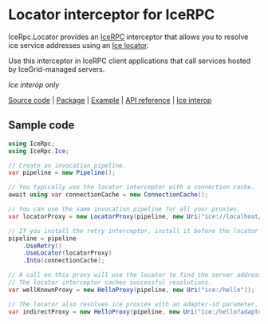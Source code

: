 # Locator interceptor for IceRPC

IceRpc.Locator provides an [IceRPC][icerpc-csharp] interceptor that allows you to resolve ice service addresses using an
[Ice locator][locator].

Use this interceptor in IceRPC client applications that call services hosted by IceGrid-managed servers.

_Ice interop only_

[Source code][source] | [Package][package] | [Example][example] | [API reference][api] | [Ice interop][interop]

## Sample code

```csharp
using IceRpc;
using IceRpc.Ice;

// Create an invocation pipeline.
var pipeline = new Pipeline();

// You typically use the locator interceptor with a connection cache.
await using var connectionCache = new ConnectionCache();

// You can use the same invocation pipeline for all your proxies.
var locatorProxy = new LocatorProxy(pipeline, new Uri("ice://localhost/DemoIceGrid/Locator"));

// If you install the retry interceptor, install it before the locator interceptor.
pipeline = pipeline
    .UseRetry()
    .UseLocator(locatorProxy)
    .Into(connectionCache);

// A call on this proxy will use the locator to find the server address(es) associated with `/hello`.
// The locator interceptor caches successful resolutions.
var wellKnownProxy = new HelloProxy(pipeline, new Uri("ice:/hello"));

// The locator also resolves ice proxies with an adapter-id parameter.
var indirectProxy = new HelloProxy(pipeline, new Uri("ice:/hello?adapter-id=HelloAdapter"));
```

[api]: https://api.testing.zeroc.com/csharp/api/IceRpc.Locator.html
[icerpc-csharp]: https://github.com/icerpc/icerpc-csharp
[interop]: https://docs.testing.zeroc.com/docs/icerpc-for-ice-users
[example]: https://github.com/icerpc/icerpc-csharp/tree/main/examples/Interop/IceGrid
[locator]: https://doc.zeroc.com/ice/3.7/client-server-features/locators
[package]: https://www.nuget.org/packages/IceRpc.Locator
[source]: https://github.com/icerpc/icerpc-csharp/tree/main/src/IceRpc.Locator
